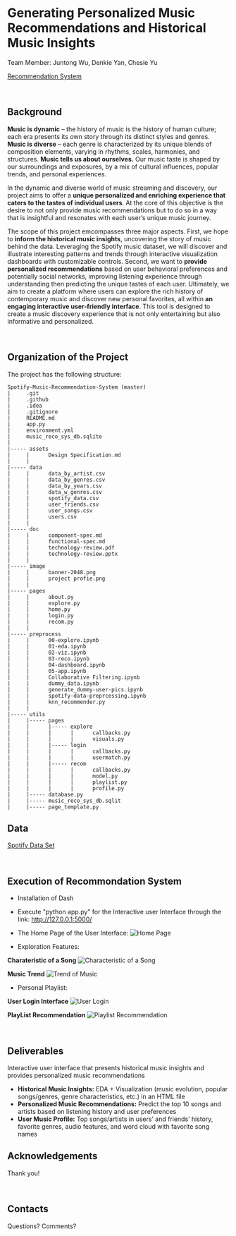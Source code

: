 # Generating Personalized Music Recommendations and Historical Music Insights

Team Member: Juntong Wu, Denkie Yan, Chesie Yu

[Recommendation System](https://github.com/CSE583-Fall2023-Project/Spotify-Music-Recommendation-System/tree/main)

<br> 

## Background

**Music is dynamic** – the history of music is the history of human culture; each era presents its own story through its distinct styles and genres.  **Music is diverse** – each genre is characterized by its unique blends of composition elements, varying in rhythms, scales, harmonies, and structures.  **Music tells us about ourselves.**  Our music taste is shaped by our surroundings and exposures, by a mix of cultural influences, popular trends, and personal experiences.    

In the dynamic and diverse world of music streaming and discovery, our project aims to offer a **unique personalized and enriching experience that caters to the tastes of individual users**.  At the core of this objective is the desire to not only provide music recommendations but to do so in a way that is insightful and resonates with each user’s unique music journey.  

The scope of this project emcompasses three major aspects.  First, we hope to **inform the historical music insights**, uncovering the story of music behind the data.  Leveraging the Spotify music dataset, we will discover and illustrate interesting patterns and trends through interactive visualization dashboards with customizable controls.   Second, we want to **provide personalized recommendations** based on user behavioral preferences and potentially social networks, improving listening experience through understanding then predicting the unique tastes of each user.  Ultimately, we aim to create a platform where users can explore the rich history of contemporary music and discover new personal favorites, all within **an engaging interactive user-friendly interface**.  This tool is designed to create a music discovery experience that is not only entertaining but also informative and personalized.  

<br>

## Organization of the Project 

The project has the following structure:
```
Spotify-Music-Recommendation-System (master)
|     .git
|     .github
|     .idea
|     .gitignore
|     README.md
|     app.py
|     environment.yml
|     music_reco_sys_db.sqlite
|
|----- assets
|     |      Design Specification.md
|     |      
|----- data
|     |      data_by_artist.csv
|     |      data_by_genres.csv
|     |      data_by_years.csv
|     |      data_w_genres.csv
|     |      spotify_data.csv
|     |      user_friends.csv
|     |      user_songs.csv
|     |      users.csv
|     |  
|----- doc
|     |      component-spec.md
|     |      functional-spec.md
|     |      technology-review.pdf
|     |      technology-review.pptx
|     | 
|----- image
|     |      banner-2048.png
|     |      project profie.png
|     | 
|----- pages
|     |      about.py
|     |      explore.py
|     |      home.py
|     |      login.py
|     |      recom.py
|     |
|----- preprocess
|     |      00-explore.ipynb
|     |      01-eda.ipynb
|     |      02-viz.ipynb
|     |      03-reco.ipynb
|     |      04-dashboard.ipynb
|     |      05-app.ipynb
|     |      Collaborative Filtering.ipynb
|     |      dummy_data.ipynb
|     |      generate_dummy-user-pics.ipynb
|     |      spotify-data-preprcessing.ipynb
|     |      knn_recommender.py
|     |
|----- utils
|     |----- pages
|     |      |----- explore
|     |      |      |      callbacks.py
|     |      |      |      visuals.py
|     |      |----- login
|     |      |      |      callbacks.py
|     |      |      |      usermatch.py
|     |      |----- recom
|     |      |      |      callbacks.py
|     |      |      |      model.py
|     |      |      |      playlist.py
|     |      |      |      profile.py
|     |----- database.py
|     |----- music_reco_sys_db.sqlit
|     |----- page_template.py
```

## Data

[Spotify Data Set](https://github.com/CSE583-Fall2023-Project/Spotify-Music-Recommendation-System/blob/main/data/spotify_data.csv)   

<br>

## Execution of Recommondation System
- Installation of Dash
- Execute "python app.py" for the Interactive user Interface through the link: http://127.0.0.1:5000/

- The Home Page of the User Interface:
![Home Page](https://github.com/CSE583-Fall2023-Project/Spotify-Music-Recommendation-System/blob/main/image/Mainpage.PNG)

- Exploration Features:

**Charateristic of a Song**
![Characteristic of a Song](https://github.com/CSE583-Fall2023-Project/Spotify-Music-Recommendation-System/blob/main/image/Characters.PNG)

**Music Trend**
![Trend of Music](https://github.com/CSE583-Fall2023-Project/Spotify-Music-Recommendation-System/blob/main/image/Trend.PNG)

- Personal Playlist:

**User Login Interface**
![User Login](https://github.com/CSE583-Fall2023-Project/Spotify-Music-Recommendation-System/blob/main/image/Login.PNG)

**PlayList Recommendation**
![Playlist Recommendation](https://github.com/CSE583-Fall2023-Project/Spotify-Music-Recommendation-System/blob/main/image/Recommendation%20List.PNG)

<br>


## Deliverables

Interactive user interface that presents historical music insights and provides personalized music recommendations         

- **Historical Music Insights:** EDA + Visualization (music evolution, popular songs/genres, genre characteristics, etc.) in an HTML file      
- **Personalized Music Recommendations:** Predict the top 10 songs and artists based on listening history and user preferences   
- **User Music Profile:** Top songs/artists in users’ and friends’ history, favorite genres, audio features, and word cloud with favorite song names   

## Acknowledgements

Thank you!

<br>

## Contacts

Questions? Comments? 

<br>